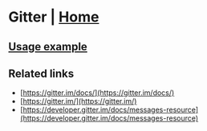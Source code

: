 # Gitter | [Home](./../../)

## [Usage example](./../../tests/Gitter/ClientTest.php)

## Related links

* [https://gitter.im/docs/](https://gitter.im/docs/)
* [https://gitter.im/](https://gitter.im/)
* [https://developer.gitter.im/docs/messages-resource](https://developer.gitter.im/docs/messages-resource)

